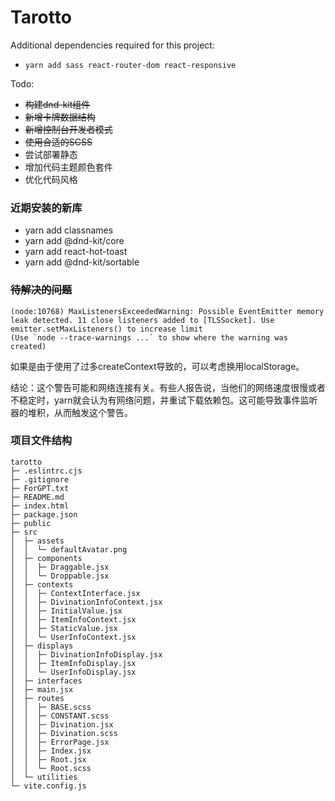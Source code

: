 # Tarotto

Additional dependencies required for this project:
+ `yarn add sass react-router-dom react-responsive`

Todo:
+ ~~构建dnd-kit组件~~
+ ~~新增卡牌数据结构~~
+ ~~新增控制台开发者模式~~
+ ~~使用合适的SCSS~~
+ 尝试部署静态
+ 增加代码主题颜色套件
+ 优化代码风格

### 近期安装的新库

+ yarn add classnames
+ yarn add @dnd-kit/core
+ yarn add react-hot-toast
+ yarn add @dnd-kit/sortable

### ~~待解决的问题~~

```
(node:10768) MaxListenersExceededWarning: Possible EventEmitter memory leak detected. 11 close listeners added to [TLSSocket]. Use emitter.setMaxListeners() to increase limit
(Use `node --trace-warnings ...` to show where the warning was created)
```

如果是由于使用了过多createContext导致的，可以考虑换用localStorage。

结论：这个警告可能和网络连接有关。有些人报告说，当他们的网络速度很慢或者不稳定时，yarn就会认为有网络问题，并重试下载依赖包。这可能导致事件监听器的堆积，从而触发这个警告。

### 项目文件结构

```
tarotto
├─ .eslintrc.cjs
├─ .gitignore
├─ ForGPT.txt
├─ README.md
├─ index.html
├─ package.json
├─ public
├─ src
│  ├─ assets
│  │  └─ defaultAvatar.png
│  ├─ components
│  │  ├─ Draggable.jsx
│  │  └─ Droppable.jsx
│  ├─ contexts
│  │  ├─ ContextInterface.jsx
│  │  ├─ DivinationInfoContext.jsx
│  │  ├─ InitialValue.jsx
│  │  ├─ ItemInfoContext.jsx
│  │  ├─ StaticValue.jsx
│  │  └─ UserInfoContext.jsx
│  ├─ displays
│  │  ├─ DivinationInfoDisplay.jsx
│  │  ├─ ItemInfoDisplay.jsx
│  │  └─ UserInfoDisplay.jsx
│  ├─ interfaces
│  ├─ main.jsx
│  ├─ routes
│  │  ├─ BASE.scss
│  │  ├─ CONSTANT.scss
│  │  ├─ Divination.jsx
│  │  ├─ Divination.scss
│  │  ├─ ErrorPage.jsx
│  │  ├─ Index.jsx
│  │  ├─ Root.jsx
│  │  └─ Root.scss
│  └─ utilities
└─ vite.config.js

```